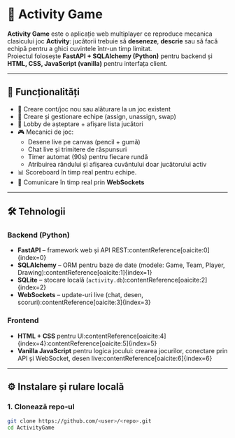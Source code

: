 # 🎨 Activity Game

**Activity Game** este o aplicație web multiplayer ce reproduce mecanica clasicului joc **Activity**: jucătorii trebuie să **deseneze**, **descrie** sau să facă echipă pentru a ghici cuvintele într-un timp limitat.  
Proiectul folosește **FastAPI + SQLAlchemy (Python)** pentru backend și **HTML, CSS, JavaScript (vanilla)** pentru interfața client.

---

## 🚀 Funcționalități

- 🔑 Creare cont/joc nou sau alăturare la un joc existent  
- 👫 Creare și gestionare echipe (assign, unassign, swap)  
- 📝 Lobby de așteptare + afișare lista jucători  
- 🎮 Mecanici de joc:
  - Desene live pe canvas (pencil + gumă)  
  - Chat live și trimitere de răspunsuri  
  - Timer automat (90s) pentru fiecare rundă  
  - Atribuirea rândului și afișarea cuvântului doar jucătorului activ  
- 📊 Scoreboard în timp real pentru echipe.  
- 🔌 Comunicare în timp real prin **WebSockets**  

---

## 🛠️ Tehnologii

### Backend (Python)
- **FastAPI** – framework web și API REST:contentReference[oaicite:0]{index=0}  
- **SQLAlchemy** – ORM pentru baze de date (modele: Game, Team, Player, Drawing):contentReference[oaicite:1]{index=1}  
- **SQLite** – stocare locală (`activity.db`):contentReference[oaicite:2]{index=2}  
- **WebSockets** – update-uri live (chat, desen, scoruri):contentReference[oaicite:3]{index=3}  

### Frontend
- **HTML + CSS** pentru UI:contentReference[oaicite:4]{index=4}:contentReference[oaicite:5]{index=5}  
- **Vanilla JavaScript** pentru logica jocului: crearea jocurilor, conectare prin API și WebSocket, desen live:contentReference[oaicite:6]{index=6}  

---

## ⚙️ Instalare și rulare locală

### 1. Clonează repo-ul
```bash
git clone https://github.com/<user>/<repo>.git
cd ActivityGame
